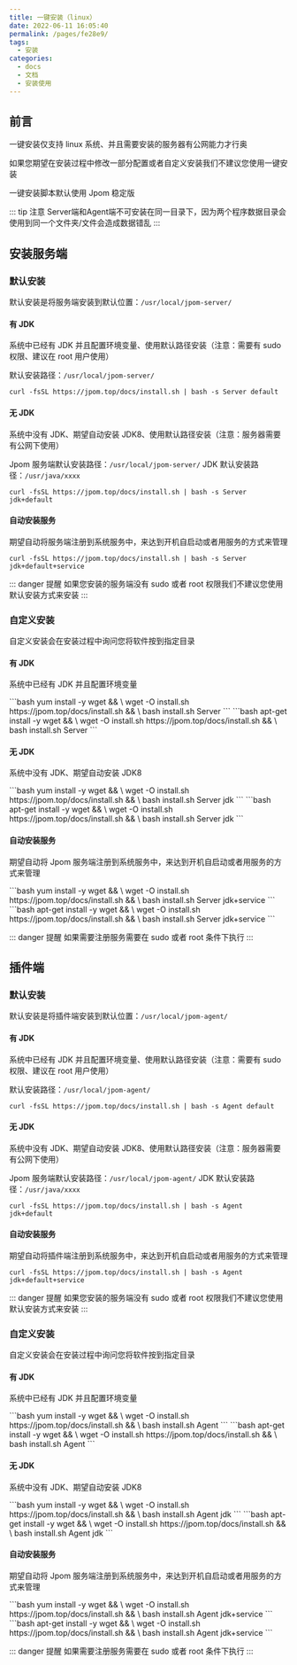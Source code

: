 ```yaml
---
title: 一键安装（linux）
date: 2022-06-11 16:05:40
permalink: /pages/fe28e9/
tags: 
  - 安装
categories: 
  - docs
  - 文档
  - 安装使用
---
```


## 前言

一键安装仅支持 linux 系统、并且需要安装的服务器有公网能力才行奥

如果您期望在安装过程中修改一部分配置或者自定义安装我们不建议您使用一键安装

一键安装脚本默认使用 Jpom 稳定版

::: tip 注意
Server端和Agent端不可安装在同一目录下，因为两个程序数据目录会使用到同一个文件夹/文件会造成数据错乱
:::

## 安装服务端

### 默认安装

默认安装是将服务端安装到默认位置：`/usr/local/jpom-server/`

#### 有 JDK

系统中已经有 JDK 并且配置环境变量、使用默认路径安装（注意：需要有 sudo 权限、建议在 root 用户使用）

默认安装路径：`/usr/local/jpom-server/`

```shell
curl -fsSL https://jpom.top/docs/install.sh | bash -s Server default
```

#### 无 JDK

系统中没有 JDK、期望自动安装 JDK8、使用默认路径安装（注意：服务器需要有公网下使用）

Jpom 服务端默认安装路径：`/usr/local/jpom-server/`
JDK 默认安装路径：`/usr/java/xxxx`

```shell
curl -fsSL https://jpom.top/docs/install.sh | bash -s Server jdk+default
```

#### 自动安装服务

期望自动将服务端注册到系统服务中，来达到开机自启动或者用服务的方式来管理

```shell
curl -fsSL https://jpom.top/docs/install.sh | bash -s Server jdk+default+service
```

::: danger 提醒
如果您安装的服务端没有 sudo 或者 root 权限我们不建议您使用默认安装方式来安装
:::

### 自定义安装

自定义安装会在安装过程中询问您将软件按到指定目录

#### 有 JDK

系统中已经有 JDK 并且配置环境变量

<code-group>
  <code-block title="centos" active>
```bash
yum install -y wget && \
wget -O install.sh https://jpom.top/docs/install.sh && \
bash install.sh Server
```
  </code-block>

  <code-block title="ubuntu\debian">
```bash
apt-get install -y wget && \
wget -O install.sh https://jpom.top/docs/install.sh && \
bash install.sh Server
```
  </code-block>
</code-group>

#### 无 JDK

系统中没有 JDK、期望自动安装 JDK8

<code-group>
  <code-block title="centos" active>
```bash
yum install -y wget && \
wget -O install.sh https://jpom.top/docs/install.sh && \
bash install.sh Server jdk
```
  </code-block>

  <code-block title="ubuntu\debian">
```bash
apt-get install -y wget && \
wget -O install.sh https://jpom.top/docs/install.sh && \
bash install.sh Server jdk
```
  </code-block>
</code-group>

#### 自动安装服务

期望自动将 Jpom 服务端注册到系统服务中，来达到开机自启动或者用服务的方式来管理

<code-group>
  <code-block title="centos" active>
```bash
yum install -y wget && \
wget -O install.sh https://jpom.top/docs/install.sh && \
bash install.sh Server jdk+service
```
  </code-block>

  <code-block title="ubuntu\debian">
```bash
apt-get install -y wget && \
wget -O install.sh https://jpom.top/docs/install.sh && \
bash install.sh Server jdk+service
```
  </code-block>
</code-group>

::: danger 提醒
如果需要注册服务需要在 sudo 或者 root 条件下执行
:::

## 插件端

### 默认安装

默认安装是将插件端安装到默认位置：`/usr/local/jpom-agent/`

#### 有 JDK

系统中已经有 JDK 并且配置环境变量、使用默认路径安装（注意：需要有 sudo 权限、建议在 root 用户使用）

默认安装路径：`/usr/local/jpom-agent/`

```shell
curl -fsSL https://jpom.top/docs/install.sh | bash -s Agent default
```

#### 无 JDK

系统中没有 JDK、期望自动安装 JDK8、使用默认路径安装（注意：服务器需要有公网下使用）

Jpom 服务端默认安装路径：`/usr/local/jpom-agent/`
JDK 默认安装路径：`/usr/java/xxxx`

```shell
curl -fsSL https://jpom.top/docs/install.sh | bash -s Agent jdk+default
```

#### 自动安装服务

期望自动将插件端注册到系统服务中，来达到开机自启动或者用服务的方式来管理

```shell
curl -fsSL https://jpom.top/docs/install.sh | bash -s Agent jdk+default+service
```

::: danger 提醒
如果您安装的服务端没有 sudo 或者 root 权限我们不建议您使用默认安装方式来安装
:::

### 自定义安装

自定义安装会在安装过程中询问您将软件按到指定目录

#### 有 JDK

系统中已经有 JDK 并且配置环境变量

<code-group>
  <code-block title="centos" active>
```bash
yum install -y wget && \
wget -O install.sh https://jpom.top/docs/install.sh && \
bash install.sh Agent
```
  </code-block>

  <code-block title="ubuntu\debian">
```bash
apt-get install -y wget && \
wget -O install.sh https://jpom.top/docs/install.sh && \
bash install.sh Agent
```
  </code-block>
</code-group>

#### 无 JDK

系统中没有 JDK、期望自动安装 JDK8

<code-group>
  <code-block title="centos" active>
```bash
yum install -y wget && \
wget -O install.sh https://jpom.top/docs/install.sh && \
bash install.sh Agent jdk
```
  </code-block>

  <code-block title="ubuntu\debian">
```bash
apt-get install -y wget && \
wget -O install.sh https://jpom.top/docs/install.sh && \
bash install.sh Agent jdk
```
  </code-block>
</code-group>

#### 自动安装服务

期望自动将 Jpom 服务端注册到系统服务中，来达到开机自启动或者用服务的方式来管理

<code-group>
  <code-block title="centos" active>
```bash
yum install -y wget && \
wget -O install.sh https://jpom.top/docs/install.sh && \
bash install.sh Agent jdk+service
```
  </code-block>

  <code-block title="ubuntu\debian">
```bash
apt-get install -y wget && \
wget -O install.sh https://jpom.top/docs/install.sh && \
bash install.sh Agent jdk+service
```
  </code-block>
</code-group>

::: danger 提醒
如果需要注册服务需要在 sudo 或者 root 条件下执行
:::
